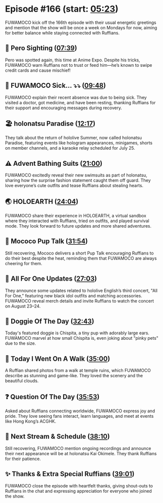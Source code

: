# Episode #166 (start: [05:23](https://youtu.be/KxTcVaPF3d4?t=05m23s))

FUWAMOCO kick off the 166th episode with their usual energetic greetings and mention that the show will be once a week on Mondays for now, aiming for better balance while staying connected with Ruffians.

## 👀 Pero Sighting ([07:39](https://youtu.be/KxTcVaPF3d4?t=07m39s))

Pero was spotted again, this time at Anime Expo. Despite his tricks, FUWAMOCO warn Ruffians not to trust or feed him—he’s known to swipe credit cards and cause mischief!

## 🤒 FUWAMOCO Sick… ⤵⤵ ([09:48](https://youtu.be/KxTcVaPF3d4?t=09m48s))

FUWAMOCO explain their recent absence was due to being sick. They visited a doctor, got medicine, and have been resting, thanking Ruffians for their support and encouraging messages during recovery.

## 🏖️ holonatsu Paradise ([12:17](https://youtu.be/KxTcVaPF3d4?t=12m17s))

They talk about the return of hololive Summer, now called holonatsu Paradise, featuring events like hologram appearances, minigames, shorts on member channels, and a karaoke relay scheduled for July 25.

## ⚠️ Advent Bathing Suits ([21:00](https://youtu.be/KxTcVaPF3d4?t=21m00s))

FUWAMOCO excitedly reveal their new swimsuits as part of holonatsu, sharing how the surprise fashion statement caught them off guard. They love everyone’s cute outfits and tease Ruffians about stealing hearts.

## 🌏 HOLOEARTH ([24:04](https://youtu.be/KxTcVaPF3d4?t=24m04s))

FUWAMOCO share their experience in HOLOEARTH, a virtual sandbox where they interacted with Ruffians, tried on outfits, and played survival mode. They look forward to future updates and more shared adventures.

## 📣 Mococo Pup Talk ([31:54](https://youtu.be/KxTcVaPF3d4?t=31m54s))

Still recovering, Mococo delivers a short Pup Talk encouraging Ruffians to do their best despite the heat, reminding them that FUWAMOCO are always cheering for them.

## 🎤 All For One Updates ([27:03](https://youtu.be/KxTcVaPF3d4?t=27m03s))

They announce some updates related to hololive English’s third concert, "All For One," featuring new black idol outfits and matching accessories. FUWAMOCO reveal merch details and invite Ruffians to watch the concert on August 23–24.

## 🐶 Doggie Of The Day ([32:43](https://youtu.be/KxTcVaPF3d4?t=32m43s))

Today's featured doggie is Chispita, a tiny pup with adorably large ears. FUWAMOCO marvel at how small Chispita is, even joking about "pinky pets" due to the size.

## 🚶 Today I Went On A Walk ([35:00](https://youtu.be/KxTcVaPF3d4?t=35m00s))

A Ruffian shared photos from a walk at temple ruins, which FUWAMOCO describe as stunning and game-like. They loved the scenery and the beautiful clouds.

## ❓ Question Of The Day ([35:53](https://youtu.be/KxTcVaPF3d4?t=35m53s))

Asked about Ruffians connecting worldwide, FUWAMOCO express joy and pride. They love seeing fans interact, learn languages, and meet at events like Hong Kong’s ACGHK.

## 📅 Next Stream & Schedule ([38:10](https://youtu.be/KxTcVaPF3d4?t=38m10s))

Still recovering, FUWAMOCO mention ongoing recordings and announce their next appearance will be at holonatsu Kai Okimele. They thank Ruffians for their patience.

## ✨ Thanks & Extra Special Ruffians ([39:01](https://youtu.be/KxTcVaPF3d4?t=39m01s))

FUWAMOCO close the episode with heartfelt thanks, giving shout-outs to Ruffians in the chat and expressing appreciation for everyone who joined the show.
